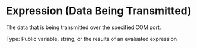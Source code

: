 # Expression (Data Being Transmitted)

The data that is being transmitted over the specified COM port.

Type: Public variable, string, or the results of an evaluated expression
